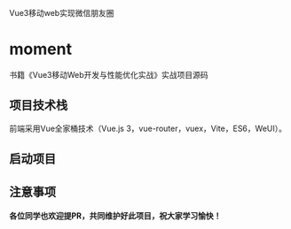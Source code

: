 
Vue3移动web实现微信朋友圈
# moment
书籍《Vue3移动Web开发与性能优化实战》实战项目源码


## 项目技术栈

前端采用Vue全家桶技术（Vue.js 3，vue-router，vuex，Vite，ES6，WeUI）。



## 启动项目



## 注意事项




#### 各位同学也欢迎提PR，共同维护好此项目，祝大家学习愉快！
